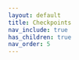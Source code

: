 ```yaml
---
layout: default
title: Checkpoints
nav_include: true
has_children: true
nav_order: 5
---
```


<!-- this file is for the section drop down bar -->